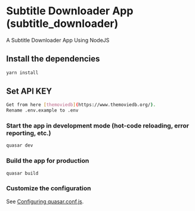 # Subtitle Downloader App (subtitle_downloader)

A Subtitle Downloader App Using NodeJS

## Install the dependencies
```bash
yarn install
```
## Set API KEY
```bash
Get from here [themoviedb](https://www.themoviedb.org/).
Rename .env.example to .env
```

### Start the app in development mode (hot-code reloading, error reporting, etc.)
```bash
quasar dev
```


### Build the app for production
```bash
quasar build
```

### Customize the configuration
See [Configuring quasar.conf.js](https://quasar.dev/quasar-cli/quasar-conf-js).

